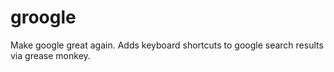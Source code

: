 # groogle
Make google great again. Adds keyboard shortcuts to google search results via grease monkey.
